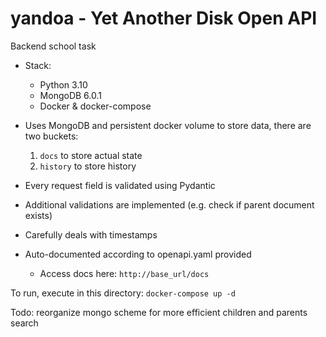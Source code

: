 # yandoa - Yet Another Disk Open API
Backend school task

* Stack:
  * Python 3.10
  * MongoDB 6.0.1
  * Docker & docker-compose


* Uses MongoDB and persistent docker volume to store data, there are two buckets:
  1) `docs` to store actual state
  2) `history` to store history

* Every request field is validated using Pydantic
* Additional validations are implemented (e.g. check if parent document exists)
* Carefully deals with timestamps
* Auto-documented according to openapi.yaml provided
  * Access docs here: `http://base_url/docs`

To run, execute in this directory: `docker-compose up -d`  

Todo: reorganize mongo scheme for more efficient children and parents search
